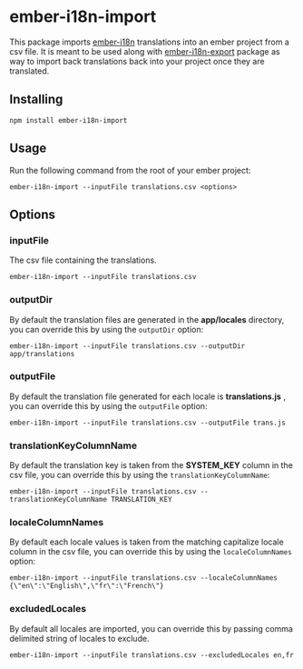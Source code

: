 # ember-i18n-import
This package imports [ember-i18n](https://github.com/jamesarosen/ember-i18n) translations into an ember project from a csv file. It is meant to be used along with [ember-i18n-export](https://github.com/jpoiri/ember-i18n-export) package as way to import back translations back into your project once they are translated.

## Installing
```code
npm install ember-i18n-import
```    
    
## Usage
Run the following command from the root of your ember project: 
```code
ember-i18n-import --inputFile translations.csv <options>
```

## Options

### inputFile
The csv file containing the translations.
```code
ember-i18n-import --inputFile translations.csv
```

### outputDir
By default the translation files are generated in the <b>app/locales</b> directory, you can override this by using the <code>outputDir</code> option:

```code
ember-i18n-import --inputFile translations.csv --outputDir app/translations
```

### outputFile
By default the translation file generated for each locale is <b>translations.js</b> , you can override this by using the <code>outputFile</code> option:

```code
ember-i18n-import --inputFile translations.csv --outputFile trans.js
```

### translationKeyColumnName

By default the translation key is taken from the <b>SYSTEM_KEY</b> column in the csv file, you can override this by using the <code>translationKeyColumnName</code>:

```code
ember-i18n-import --inputFile translations.csv --translationKeyColumnName TRANSLATION_KEY
```

### localeColumnNames

By default each locale values is taken from the matching capitalize locale column in the csv file, you can override this by using the <code>localeColumnNames</code> option:

```code
ember-i18n-import --inputFile translations.csv --localeColumnNames {\"en\":\"English\",\"fr\":\"French\"}
```
### excludedLocales

By default all locales are imported, you can override this by passing comma delimited string of locales to exclude.
```code
ember-i18n-import --inputFile translations.csv --excludedLocales en,fr
```
